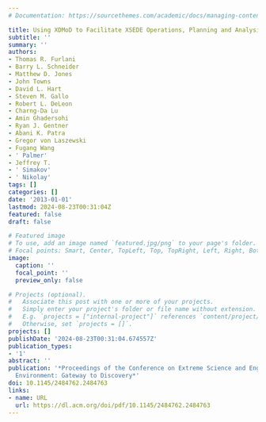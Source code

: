 ```yaml
---
# Documentation: https://sourcethemes.com/academic/docs/managing-content/

title: Using XDMoD to Facilitate XSEDE Operations, Planning and Analysis
subtitle: ''
summary: ''
authors:
- Thomas R. Furlani
- Barry L. Schneider
- Matthew D. Jones
- John Towns
- David L. Hart
- Steven M. Gallo
- Robert L. DeLeon
- Charng-Da Lu
- Amin Ghadersohi
- Ryan J. Gentner
- Abani K. Patra
- Gregor von Laszewski
- Fugang Wang
- ' Palmer'
- Jeffrey T.
- ' Simakov'
- ' Nikolay'
tags: []
categories: []
date: '2013-01-01'
lastmod: 2024-08-23T00:31:04Z
featured: false
draft: false

# Featured image
# To use, add an image named `featured.jpg/png` to your page's folder.
# Focal points: Smart, Center, TopLeft, Top, TopRight, Left, Right, BottomLeft, Bottom, BottomRight.
image:
  caption: ''
  focal_point: ''
  preview_only: false

# Projects (optional).
#   Associate this post with one or more of your projects.
#   Simply enter your project's folder or file name without extension.
#   E.g. `projects = ["internal-project"]` references `content/project/deep-learning/index.md`.
#   Otherwise, set `projects = []`.
projects: []
publishDate: '2024-08-23T00:31:04.674557Z'
publication_types:
- '1'
abstract: ''
publication: '*Proceedings of the Conference on Extreme Science and Engineering Discovery
  Environment: Gateway to Discovery*'
doi: 10.1145/2484762.2484763
links:
- name: URL
  url: https://dl.acm.org/doi/pdf/10.1145/2484762.2484763
---
```

